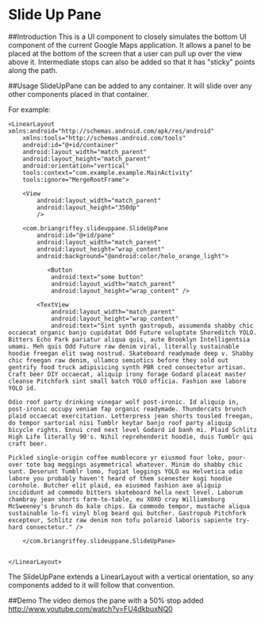Slide Up Pane
===========

##Introduction
This is a UI component to closely simulates the bottom UI component of the current Google Maps application.
It allows a panel to be placed at the bottom of the screen that a user can pull up over the view above it. Intermediate
stops can also be added so that it has "sticky" points along the path.  

##Usage
SlideUpPane can be added to any container.  It will slide over any other components placed in that container.  

For example:
```
<LinearLayout xmlns:android="http://schemas.android.com/apk/res/android"
    xmlns:tools="http://schemas.android.com/tools"
    android:id="@+id/container"
    android:layout_width="match_parent"
    android:layout_height="match_parent"
    android:orientation="vertical"
    tools:context="com.example.example.MainActivity"
    tools:ignore="MergeRootFrame">

    <View
        android:layout_width="match_parent"
        android:layout_height="350dp"
        />

    <com.briangriffey.slideuppane.SlideUpPane
        android:id="@+id/pane"
        android:layout_width="match_parent"
        android:layout_height="wrap_content"
        android:background="@android:color/holo_orange_light">
          
           <Button
            android:text="some button"
            android:layout_width="match_parent"
            android:layout_height="wrap_content" />

        <TextView
            android:layout_width="match_parent"
            android:layout_height="wrap_content"
            android:text="Sint synth gastropub, assumenda shabby chic occaecat organic banjo cupidatat Odd Future voluptate Shoreditch YOLO. Bitters Echo Park pariatur aliqua quis, aute Brooklyn Intelligentsia umami. Meh quis Odd Future raw denim viral, literally sustainable hoodie freegan elit swag nostrud. Skateboard readymade deep v. Shabby chic freegan raw denim, ullamco semiotics before they sold out gentrify food truck adipisicing synth PBR cred consectetur artisan. Craft beer DIY occaecat, aliquip irony forage Godard placeat master cleanse Pitchfork sint small batch YOLO officia. Fashion axe labore YOLO id.

Odio roof party drinking vinegar wolf post-ironic. Id aliquip in, post-ironic occupy veniam fap organic readymade. Thundercats brunch plaid occaecat exercitation. Letterpress jean shorts tousled freegan, do tempor sartorial nisi Tumblr keytar banjo roof party aliquip bicycle rights. Ennui cred next level Godard id banh mi. Plaid Schlitz High Life literally 90's. Nihil reprehenderit hoodie, duis Tumblr qui craft beer.

Pickled single-origin coffee mumblecore yr eiusmod four loko, pour-over tote bag meggings asymmetrical whatever. Minim do shabby chic sunt. Deserunt Tumblr lomo, fugiat leggings YOLO eu Helvetica odio labore you probably haven't heard of them scenester kogi hoodie cornhole. Butcher elit plaid, ea eiusmod fashion axe aliquip incididunt ad commodo bitters skateboard hella next level. Laborum chambray jean shorts farm-to-table, eu XOXO cray Williamsburg McSweeney's brunch do kale chips. Ea commodo tempor, mustache aliqua sustainable lo-fi vinyl blog beard qui butcher. Gastropub Pitchfork excepteur, Schlitz raw denim non tofu polaroid laboris sapiente try-hard consectetur." />

    </com.briangriffey.slideuppane.SlideUpPane>


</LinearLayout>

```

The SlideUpPane extends a LinearLayout with a vertical orientation, so any components added to it will follow that convention.

##Demo
The video demos the pane with a 50% stop added
http://www.youtube.com/watch?v=FU4dkbuxNQ0


